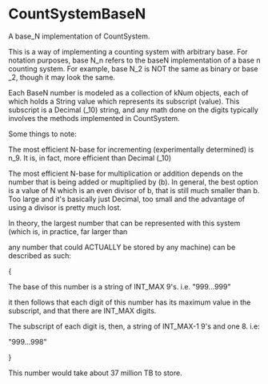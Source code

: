 # CountSystemBaseN
A base_N implementation of CountSystem.


This is a way of implementing a counting system with arbitrary base. For notation purposes, base N_n refers to the baseN implementation of a base n counting system. For example, base N_2 is NOT the same as binary or base _2, though it may look the same.


Each BaseN number is modeled as a collection of kNum objects, each of which holds a String value which represents its subscript (value). This subscript is a Decimal (_10) string, and any math done on the digits typically involves the methods implemented in CountSystem.


Some things to note:


The most efficient N-base for incrementing (experimentally determined) is n_9. It is, in fact, more efficient than Decimal (_10)


The most efficient N-base for multiplication or addition depends on the number that is being added or mupltiplied by (b). In general, the best option is a value of N which is an even divisor of b, that is still much smaller than b. Too large and it's basically just Decimal, too small and the advantage of using a divisor is pretty much lost.


In theory, the largest number that can be represented with this system (which is, in practice, far larger than

any number that could ACTUALLY be stored by any machine) can be described as such:

{

The base of this number is a string of INT_MAX 9's. i.e. "999...999"
                                                          
it then follows that each digit of this number has its maximum value in the subscript, and that there are INT_MAX digits.

The subscript of each digit is, then, a string of INT_MAX-1 9's and one 8. i.e:

"999...998"

}

This number would take about 37 million TB to store.
